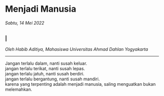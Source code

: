 # Menjadi Manusia

###### Sabtu, 14 Mei 2022

### |

_Oleh Habib Aditiya, Mahasiswa Universitas Ahmad Dahlan Yogyakarta_

---

Jangan terlalu dalam, nanti susah keluar.
<br>
jangan terlalu terikat, nanti susah lepas.
<br>
jangan terlalu jatuh, nanti susah berdiri.
<br>
jangan terlalu bergantung, nanti susah mandiri.
<br>
karena yang terpenting adalah menjadi manusia, saling menguatkan bukan melemahkan.
<br>